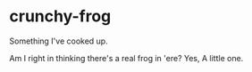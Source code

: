 # crunchy-frog
Something I've cooked up.

Am I right in thinking there's a real frog in 'ere?
Yes, A little one.
